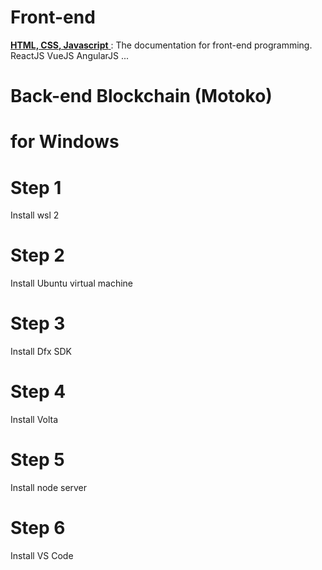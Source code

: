 # Front-end

<a href="https://fullstack.edu.vn/" target="_blank"> **HTML, CSS, Javascript** </a> : The documentation for front-end programming.
ReactJS
VueJS
AngularJS
...

# Back-end Blockchain (Motoko)
# for Windows

# Step 1
Install wsl 2

# Step 2
Install Ubuntu virtual machine

# Step 3
Install Dfx SDK

# Step 4
Install Volta 

# Step 5
Install node server

# Step 6
Install VS Code